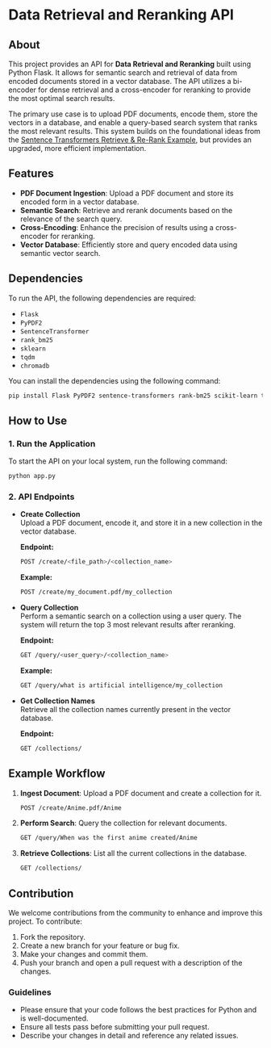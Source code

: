 # Data Retrieval and Reranking API

## About

This project provides an API for **Data Retrieval and Reranking** built using Python Flask. It allows for semantic search and retrieval of data from encoded documents stored in a vector database. The API utilizes a bi-encoder for dense retrieval and a cross-encoder for reranking to provide the most optimal search results.

The primary use case is to upload PDF documents, encode them, store the vectors in a database, and enable a query-based search system that ranks the most relevant results. This system builds on the foundational ideas from the [Sentence Transformers Retrieve & Re-Rank Example](https://sbert.net/examples/applications/retrieve_rerank/README.html), but provides an upgraded, more efficient implementation.

## Features

- **PDF Document Ingestion**: Upload a PDF document and store its encoded form in a vector database.
- **Semantic Search**: Retrieve and rerank documents based on the relevance of the search query.
- **Cross-Encoding**: Enhance the precision of results using a cross-encoder for reranking.
- **Vector Database**: Efficiently store and query encoded data using semantic vector search.

## Dependencies

To run the API, the following dependencies are required:

- `Flask`
- `PyPDF2`
- `SentenceTransformer`
- `rank_bm25`
- `sklearn`
- `tqdm`
- `chromadb`

You can install the dependencies using the following command:

```bash
pip install Flask PyPDF2 sentence-transformers rank-bm25 scikit-learn tqdm chromadb
```

## How to Use

### 1. Run the Application

To start the API on your local system, run the following command:

```bash
python app.py
```

### 2. API Endpoints

- **Create Collection**  
  Upload a PDF document, encode it, and store it in a new collection in the vector database.

  **Endpoint:**

  ```bash
  POST /create/<file_path>/<collection_name>
  ```

  **Example:**

  ```bash
  POST /create/my_document.pdf/my_collection
  ```

- **Query Collection**  
  Perform a semantic search on a collection using a user query. The system will return the top 3 most relevant results after reranking.

  **Endpoint:**

  ```bash
  GET /query/<user_query>/<collection_name>
  ```

  **Example:**

  ```bash
  GET /query/what is artificial intelligence/my_collection
  ```

- **Get Collection Names**  
  Retrieve all the collection names currently present in the vector database.

  **Endpoint:**

  ```bash
  GET /collections/
  ```

## Example Workflow

1. **Ingest Document**: Upload a PDF document and create a collection for it.

   ```bash
   POST /create/Anime.pdf/Anime
   ```

2. **Perform Search**: Query the collection for relevant documents.

   ```bash
   GET /query/When was the first anime created/Anime
   ```

3. **Retrieve Collections**: List all the current collections in the database.
   ```bash
   GET /collections/
   ```

## Contribution

We welcome contributions from the community to enhance and improve this project. To contribute:

1. Fork the repository.
2. Create a new branch for your feature or bug fix.
3. Make your changes and commit them.
4. Push your branch and open a pull request with a description of the changes.

### Guidelines

- Please ensure that your code follows the best practices for Python and is well-documented.
- Ensure all tests pass before submitting your pull request.
- Describe your changes in detail and reference any related issues.
